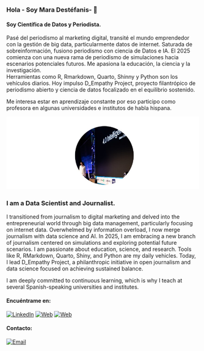 ### Hola - Soy Mara Destéfanis- 👋

#### Soy Científica de Datos y Periodista.

Pasé del periodismo al marketing digital, transité el mundo emprendedor con la gestión de big data, particularmente datos de internet. 
Saturada de sobreinformación, fusiono periodismo con ciencia de Datos e IA. El 2025 comienza con una nueva rama de periodismo de simulaciones 
hacia escenarios potenciales futuros. Me apasiona la educación, la ciencia y la investigación.  
Herramientas como R, Rmarkdown, Quarto, Shinny y Python son los vehículos diarios. 
Hoy impulso  D_Empathy Project, proyecto filantrópico de periodismo abierto y ciencia de datos focalizado en el equilibrio sostenido. 

Me interesa estar en aprendizaje constante por eso participo como profesora en algunas universidades e institutos de habla hispana.

![<https://www.maradestefanis.com>](maradestefaniosgithub.jpg)

### I am a Data Scientist and Journalist.

I transitioned from journalism to digital marketing and delved into the entrepreneurial world through big data management, particularly focusing on internet data.
Overwhelmed by information overload, I now merge journalism with data science and AI. In 2025,
 I am embracing a new branch of journalism centered on simulations and exploring potential future scenarios.
I am passionate about education, science, and research.
Tools like R, RMarkdown, Quarto, Shiny, and Python are my daily vehicles.
Today, I lead D_Empathy Project, a philanthropic initiative in open journalism and data science focused on achieving sustained balance.

I am deeply committed to continuous learning, which is why I teach at several Spanish-speaking universities and institutes.

#### Encuéntrame en:

[![LinkedIn](https://img.shields.io/badge/LinkedIn-Mara_Destefanis-0077B5?style=for-the-badge&logo=linkedin&logoColor=white&labelColor=101010)](https://www.linkedin.com/in/maradestefanis/) [![Web](https://img.shields.io/badge/Web-MaraDestefanis.com-14a1f0?style=for-the-badge&logo=dev.to&logoColor=white&labelColor=101010)](https://maradestefanis.com)
 [![Web](https://img.shields.io/badge/Web-dempathyproject.com-14a1f0?style=for-the-badge&logo=dev.to&logoColor=white&labelColor=101010)](https://dempathyproject.com)

#### Contacto:

[![Email](https://img.shields.io/badge/maragdestefanis-email(escribeme)-D14836?style=for-the-badge&logo=gmail&logoColor=white&labelColor=101010)](mailto:maragdestefanis@gmail.com)
